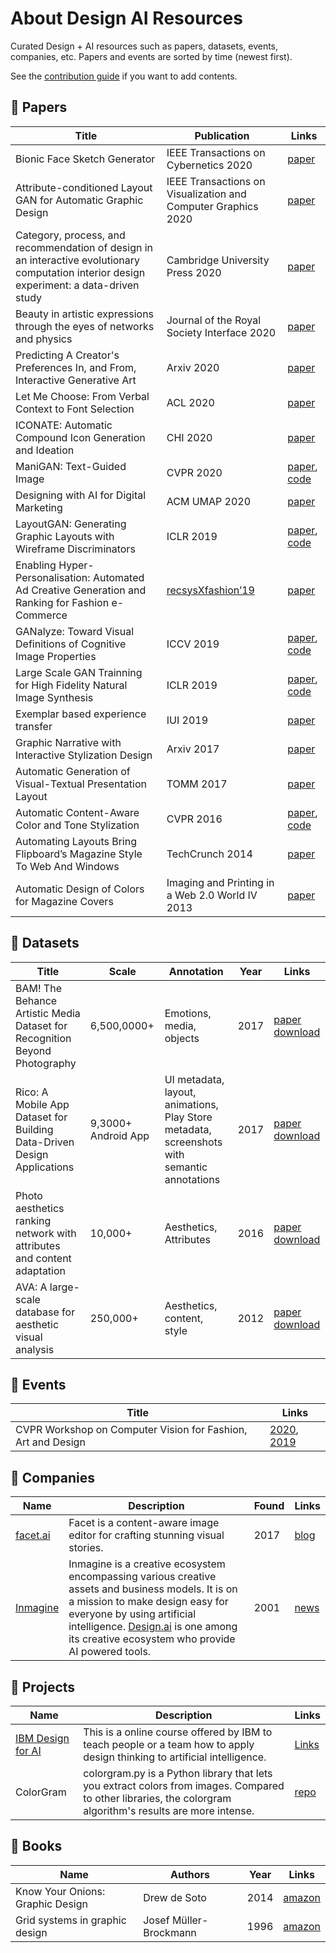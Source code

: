 # About Design AI Resources

Curated Design + AI resources such as papers, datasets, events, companies, etc. Papers and events are sorted by time (newest first).  

See the [contribution guide](contribute-guide.md) if you want to add contents.

## 📃 Papers

| Title | Publication | Links |  
| --- | --- | --- |  
| Bionic Face Sketch Generator | IEEE Transactions on Cybernetics 2020 | [paper](https://ieeexplore.ieee.org/document/8764602) |  
| Attribute-conditioned Layout GAN for Automatic Graphic Design | IEEE Transactions on Visualization and Computer Graphics 2020 | [paper](https://www.researchgate.net/publication/341845193_Attribute-conditioned_Layout_GAN_for_Automatic_Graphic_Design) |  
| Category, process, and recommendation of design in an interactive evolutionary computation interior design experiment: a data-driven study | Cambridge University Press 2020 | [paper](https://doi.org/10.1017/S0890060420000050) |  
| Beauty in artistic expressions through the eyes of networks and physics | Journal of the Royal Society Interface  2020 | [paper](https://royalsocietypublishing.org/doi/pdf/10.1098/rsif.2019.0686) |  
| Predicting A Creator's Preferences In, and From, Interactive Generative Art | Arxiv 2020 | [paper](https://arxiv.org/pdf/2003.01274.pdf) |  
| Let Me Choose: From Verbal Context to Font Selection | ACL 2020 | [paper](https://arxiv.org/pdf/2005.01151.pdf) |  
| ICONATE: Automatic Compound Icon Generation and Ideation | CHI 2020 | [paper](http://nxzhao.com/projects/ICONATE/) |
| ManiGAN: Text-Guided Image | CVPR 2020 |  [paper](https://arxiv.org/abs/1912.06203), [code](https://github.com/mrlibw/ManiGAN) |  
| Designing with AI for Digital Marketing | ACM UMAP 2020 | [paper](https://dl.acm.org/doi/10.1145/3386392.3397600) |
| LayoutGAN: Generating Graphic Layouts with Wireframe Discriminators | ICLR 2019 |  [paper](https://arxiv.org/pdf/1901.06767.pdf), [code](https://github.com/billzhonggz/LayoutGAN) |  
| Enabling Hyper-Personalisation: Automated Ad Creative Generation and Ranking for Fashion e-Commerce  | [recsysXfashion’19](https://zalandoresearch.github.io/fashionxrecsys/) | [paper](https://arxiv.org/pdf/1908.10139.pdf) |  
| GANalyze: Toward Visual Definitions of Cognitive Image Properties | ICCV 2019 | [paper](https://openaccess.thecvf.com/content_ICCV_2019/papers/Goetschalckx_GANalyze_Toward_Visual_Definitions_of_Cognitive_Image_Properties_ICCV_2019_paper.pdf), [code](https://github.com/LoreGoetschalckx/GANalyze) |  
| Large Scale GAN Trainning for High Fidelity Natural Image Synthesis | ICLR 2019 |  [paper](https://arxiv.org/pdf/1809.11096.pdf), [code](https://artbreeder.com/browse)|  
| Exemplar based experience transfer | IUI 2019 | [paper](https://dl.acm.org/doi/10.1145/3301275.3302300) |  
| Graphic Narrative with Interactive Stylization Design | Arxiv 2017 | [paper](https://arxiv.org/pdf/1712.06654.pdf) |  
| Automatic Generation of Visual-Textual Presentation Layout | TOMM 2017 | [paper](https://www.microsoft.com/en-us/research/wp-content/uploads/2016/08/a33-yang.pdf) |
| Automatic Content-Aware Color and Tone Stylization | CVPR 2016 | [paper](https://www.cv-foundation.org/openaccess/content_cvpr_2016/papers/Lee_Automatic_Content-Aware_Color_CVPR_2016_paper.pdf), [code](https://github.com/jinyu121/ACACTS) |  
| Automating Layouts Bring Flipboard’s Magazine Style To Web And Windows | TechCrunch 2014 | [paper](https://techcrunch.com/2014/03/23/layout-in-flipboard-for-web-and-windows/) |  
| Automatic Design of Colors for Magazine Covers | Imaging and Printing in a Web 2.0 World IV 2013 | [paper](http://people.csail.mit.edu/jahanian/papers/Jahanian_ColorDesign_ADoMC_EI2013.pdf) |  

## 🎯 Datasets

| Title | Scale | Annotation | Year | Links |  
| --- | --- | --- | --- | --- |  
| BAM! The Behance Artistic Media Dataset for Recognition Beyond Photography | 6,500,0000+ | Emotions, media, objects | 2017 | [paper](https://arxiv.org/pdf/1704.08614.pdf) [download](https://bam-dataset.org/) |  
| Rico: A Mobile App Dataset for Building Data-Driven Design Applications | 9,3000+ Android App | UI metadata, layout, animations, Play Store metadata, screenshots with semantic annotations | 2017 | [paper](http://ranjithakumar.net/resources/rico.pdf) [download](http://interactionmining.org/rico) |
| Photo aesthetics ranking network with attributes and content adaptation | 10,000+ | Aesthetics, Attributes | 2016 | [paper](https://arxiv.org/pdf/1606.01621.pdf) [download](https://github.com/aimerykong/deepImageAestheticsAnalysis) |
| AVA: A large-scale database for aesthetic visual analysis | 250,000+ | Aesthetics, content, style | 2012 |  [paper](http://refbase.cvc.uab.es/files/MMP2012a.pdf) [download](https://github.com/mtobeiyf/ava_downloader) |  

## 🎈 Events

| Title | Links |
| --- | --- |  
| CVPR Workshop on Computer Vision for Fashion, Art and Design | [2020](https://sites.google.com/view/cvcreative2020), [2019](TBA)|  

## 🏢 Companies

| Name | Description | Found | Links |
| --- | --- | --- | --- |
| [facet.ai](https://facet.ai/) | Facet is a content-aware image editor for crafting stunning visual stories. | 2017 | [blog](https://medium.com/facet-ai) |
| [Inmagine](https://www.inmagine.com/) | Inmagine is a creative ecosystem encompassing various creative assets and business models. It is on a mission to make design easy for everyone by using artificial intelligence. [Design.ai](https://designs.ai/en) is one among its creative ecosystem who provide AI powered tools.  | 2001 | [news](https://www.techinasia.com/malaysian-husband-wife-bootstrapped-worlds-top-stock-image-players) |

## 📂 Projects

| Name | Description | Links |  
| --- | --- | --- |  
| [IBM Design for AI](https://www.ibm.com/design/ai/) | This is a online course offered by IBM to teach people or a team how to apply design thinking to artificial intelligence.  | [Links](https://www.ibm.com/design/ai/)|
| ColorGram | colorgram.py is a Python library that lets you extract colors from images. Compared to other libraries, the colorgram algorithm's results are more intense. |  [repo](https://github.com/obskyr/colorgram.py) |  

## :orange_book: Books

| Name | Authors | Year | Links |  
| --- | --- | --- | --- |  
| Know Your Onions: Graphic Design | Drew de Soto | 2014 |  [amazon](https://www.amazon.com/Know-Your-Onions-Creative-Businessman/dp/9063692587) |  
| Grid systems in graphic design | Josef Müller-Brockmann | 1996 |  [amazon](https://www.amazon.com/Grid-systems-graphic-design-communication/dp/3721201450) |  
